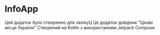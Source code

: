 # InfoApp
 
Цей додаток було створенно для залікуЦ
Це додаток довідник "Цікаві місця України"
Створений на Kotlin з використанням Jetpack Compose
